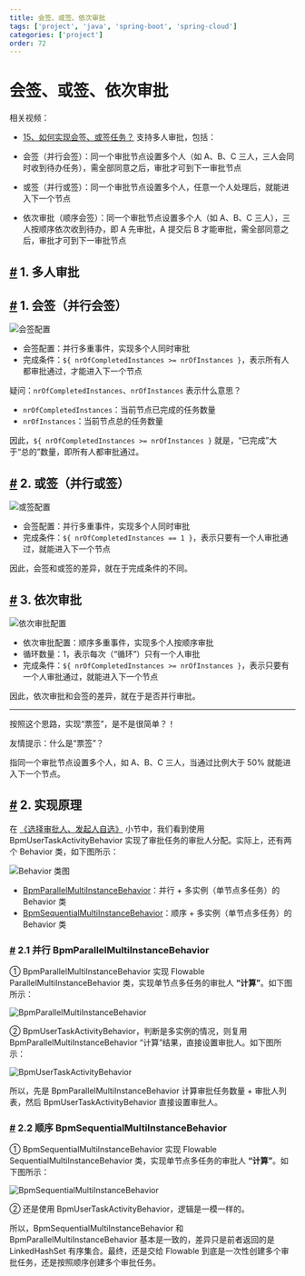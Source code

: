 ```yaml
---
title: 会签、或签、依次审批
tags: ['project', 'java', 'spring-boot', 'spring-cloud']
categories: ['project']
order: 72
---
```

# 会签、或签、依次审批

相关视频：

 * [15、如何实现会签、或签任务？](https://t.zsxq.com/04yFUVZvF)
 支持多人审批，包括：

 * 会签（并行会签）：同一个审批节点设置多个人（如 A、B、C 三人，三人会同时收到待办任务），需全部同意之后，审批才可到下一审批节点
* 或签（并行或签）：同一个审批节点设置多个人，任意一个人处理后，就能进入下一个节点
* 依次审批（顺序会签）：同一个审批节点设置多个人（如 A、B、C 三人），三人按顺序依次收到待办，即 A 先审批，A 提交后 B 才能审批，需全部同意之后，审批才可到下一审批节点

 ## [#](#_1-多人审批) 1. 多人审批

 ## [#](#_1-会签-并行会签) 1. 会签（并行会签）

 ![会签配置](https://cloud.iocoder.cn/img/%E5%B7%A5%E4%BD%9C%E6%B5%81%E6%89%8B%E5%86%8C/%E5%A4%9A%E4%BA%BA%E5%AE%A1%E6%89%B9/%E4%BC%9A%E7%AD%BE%E9%85%8D%E7%BD%AE.png)

 * 会签配置：并行多重事件，实现多个人同时审批
* 完成条件：`${ nrOfCompletedInstances >= nrOfInstances }`，表示所有人都审批通过，才能进入下一个节点

 疑问：`nrOfCompletedInstances`、`nrOfInstances` 表示什么意思？

 * `nrOfCompletedInstances`：当前节点已完成的任务数量
* `nrOfInstances`：当前节点总的任务数量

 因此，`${ nrOfCompletedInstances >= nrOfInstances }` 就是，“已完成”大于“总的”数量，即所有人都审批通过。

 ## [#](#_2-或签-并行或签) 2. 或签（并行或签）

 ![或签配置](https://cloud.iocoder.cn/img/%E5%B7%A5%E4%BD%9C%E6%B5%81%E6%89%8B%E5%86%8C/%E5%A4%9A%E4%BA%BA%E5%AE%A1%E6%89%B9/%E6%88%96%E7%AD%BE%E9%85%8D%E7%BD%AE.png)

 * 会签配置：并行多重事件，实现多个人同时审批
* 完成条件：`${ nrOfCompletedInstances == 1 }`，表示只要有一个人审批通过，就能进入下一个节点

 因此，会签和或签的差异，就在于完成条件的不同。

 ## [#](#_3-依次审批) 3. 依次审批

 ![依次审批配置](https://cloud.iocoder.cn/img/%E5%B7%A5%E4%BD%9C%E6%B5%81%E6%89%8B%E5%86%8C/%E5%A4%9A%E4%BA%BA%E5%AE%A1%E6%89%B9/%E4%BE%9D%E6%AC%A1%E5%AE%A1%E6%89%B9%E9%85%8D%E7%BD%AE.png)

 * 依次审批配置：顺序多重事件，实现多个人按顺序审批
* 循环数量：1，表示每次（“循环”）只有一个人审批
* 完成条件：`${ nrOfCompletedInstances >= nrOfInstances }`，表示只要有一个人审批通过，就能进入下一个节点

 因此，依次审批和会签的差异，就在于是否并行审批。



---

 按照这个思路，实现“票签”，是不是很简单？！

 友情提示：什么是“票签”？

 指同一个审批节点设置多个人，如 A、B、C 三人，当通过比例大于 50% 就能进入下一个节点。

 ## [#](#_2-实现原理) 2. 实现原理

 在 [《选择审批人、发起人自选》](/bpm/assignee) 小节中，我们看到使用 BpmUserTaskActivityBehavior 实现了审批任务的审批人分配。实际上，还有两个 Behavior 类，如下图所示：

 ![Behavior 类图](https://cloud.iocoder.cn/img/%E5%B7%A5%E4%BD%9C%E6%B5%81%E6%89%8B%E5%86%8C/%E5%A4%9A%E4%BA%BA%E5%AE%A1%E6%89%B9/Behavior.png)

 * [BpmParallelMultiInstanceBehavior](https://github.com/YunaiV/yudao-cloud/blob/master/yudao-module-bpm/yudao-module-bpm-biz/src/main/java/cn/iocoder/yudao/module/bpm/framework/flowable/core/behavior/BpmParallelMultiInstanceBehavior.java)：并行 + 多实例（单节点多任务）的 Behavior 类
* [BpmSequentialMultiInstanceBehavior](https://github.com/YunaiV/yudao-cloud/blob/master/yudao-module-bpm/yudao-module-bpm-biz/src/main/java/cn/iocoder/yudao/module/bpm/framework/flowable/core/behavior/BpmSequentialMultiInstanceBehavior.java)：顺序 + 多实例（单节点多任务）的 Behavior 类

 ### [#](#_2-1-并行-bpmparallelmultiinstancebehavior) 2.1 并行 BpmParallelMultiInstanceBehavior

 ① BpmParallelMultiInstanceBehavior 实现 Flowable ParallelMultiInstanceBehavior 类，实现单节点多任务的审批人 **“计算”**。如下图所示：

 ![BpmParallelMultiInstanceBehavior](https://cloud.iocoder.cn/img/%E5%B7%A5%E4%BD%9C%E6%B5%81%E6%89%8B%E5%86%8C/%E5%A4%9A%E4%BA%BA%E5%AE%A1%E6%89%B9/BpmParallelMultiInstanceBehavior.png)

 ② BpmUserTaskActivityBehavior，判断是多实例的情况，则复用 BpmParallelMultiInstanceBehavior “计算”结果，直接设置审批人。如下图所示：

 ![BpmUserTaskActivityBehavior](https://cloud.iocoder.cn/img/%E5%B7%A5%E4%BD%9C%E6%B5%81%E6%89%8B%E5%86%8C/%E5%A4%9A%E4%BA%BA%E5%AE%A1%E6%89%B9/BpmUserTaskActivityBehavior.png)

 所以，先是 BpmParallelMultiInstanceBehavior 计算审批任务数量 + 审批人列表，然后 BpmUserTaskActivityBehavior 直接设置审批人。

 ### [#](#_2-2-顺序-bpmsequentialmultiinstancebehavior) 2.2 顺序 BpmSequentialMultiInstanceBehavior

 ① BpmSequentialMultiInstanceBehavior 实现 Flowable SequentialMultiInstanceBehavior 类，实现单节点多任务的审批人 **“计算”**。如下图所示：

 ![BpmSequentialMultiInstanceBehavior](https://cloud.iocoder.cn/img/%E5%B7%A5%E4%BD%9C%E6%B5%81%E6%89%8B%E5%86%8C/%E5%A4%9A%E4%BA%BA%E5%AE%A1%E6%89%B9/BpmSequentialMultiInstanceBehavior.png)

 ② 还是使用 BpmUserTaskActivityBehavior，逻辑是一模一样的。

 所以，BpmSequentialMultiInstanceBehavior 和 BpmParallelMultiInstanceBehavior 基本是一致的，差异只是前者返回的是 LinkedHashSet 有序集合。最终，还是交给 Flowable 到底是一次性创建多个审批任务，还是按照顺序创建多个审批任务。
